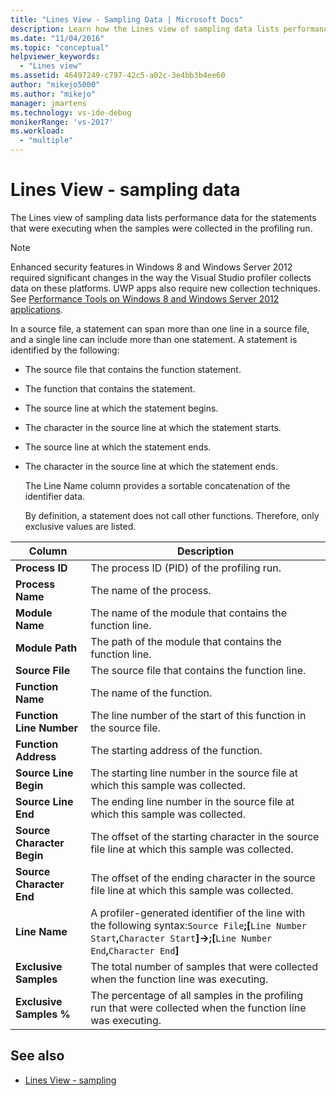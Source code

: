 ```yaml
---
title: "Lines View - Sampling Data | Microsoft Docs"
description: Learn how the Lines view of sampling data lists performance data for the statements that were executing when the samples were collected in the profiling run.
ms.date: "11/04/2016"
ms.topic: "conceptual"
helpviewer_keywords:
  - "Lines view"
ms.assetid: 46497249-c797-42c5-a02c-3e4bb3b4ee60
author: "mikejo5000"
ms.author: "mikejo"
manager: jmartens
ms.technology: vs-ide-debug
monikerRange: 'vs-2017'
ms.workload:
  - "multiple"
---
```

# Lines View - sampling data
The Lines view of sampling data lists performance data for the statements that were executing when the samples were collected in the profiling run.

> [!NOTE]
> Enhanced security features in Windows 8 and Windows Server 2012 required significant changes in the way the Visual Studio profiler collects data on these platforms. UWP apps also require new collection techniques. See [Performance Tools on Windows 8 and Windows Server 2012 applications](../profiling/performance-tools-on-windows-8-and-windows-server-2012-applications.md).

 In a source file, a statement can span more than one line in a source file, and a single line can include more than one statement. A statement is identified by the following:

- The source file that contains the function statement.

- The function that contains the statement.

- The source line at which the statement begins.

- The character in the source line at which the statement starts.

- The source line at which the statement ends.

- The character in the source line at which the statement ends.

  The Line Name column provides a sortable concatenation of the identifier data.

  By definition, a statement does not call other functions. Therefore, only exclusive values are listed.

|Column|Description|
|------------|-----------------|
|**Process ID**|The process ID (PID) of the profiling run.|
|**Process Name**|The name of the process.|
|**Module Name**|The name of the module that contains the function line.|
|**Module Path**|The path of the module that contains the function line.|
|**Source File**|The source file that contains the function line.|
|**Function Name**|The name of the function.|
|**Function Line Number**|The line number of the start of this function in the source file.|
|**Function Address**|The starting address of the function.|
|**Source Line Begin**|The starting line number in the source file at which this sample was collected.|
|**Source Line End**|The ending line number in the source file at which this sample was collected.|
|**Source Character Begin**|The offset of the starting character in the source file line at which this sample was collected.|
|**Source Character End**|The offset of the ending character in the source file line at which this sample was collected.|
|**Line Name**|A profiler-generated identifier of the line with the following syntax:`Source File`**;[**`Line Number Start`**,**`Character Start`**]->;[**`Line Number End`**,**`Character End`**]**|
|**Exclusive Samples**|The total number of samples that were collected when the function line was executing.|
|**Exclusive Samples %**|The percentage of all samples in the profiling run that were collected when the function line was executing.|

## See also
- [Lines View - sampling](../profiling/lines-view-dotnet-memory-sampling-data.md)
